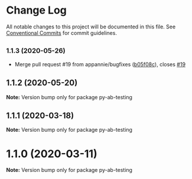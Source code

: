 # Change Log

All notable changes to this project will be documented in this file.
See [Conventional Commits](https://conventionalcommits.org) for commit guidelines.

## <small>1.1.3 (2020-05-26)</small>

* Merge pull request #19 from appannie/bugfixes ([b05f08c](https://github.com/appannie/ab-testing/commit/b05f08c)), closes [#19](https://github.com/appannie/ab-testing/issues/19)





## 1.1.2 (2020-05-20)

**Note:** Version bump only for package py-ab-testing





## 1.1.1 (2020-03-18)

**Note:** Version bump only for package py-ab-testing





# 1.1.0 (2020-03-11)

**Note:** Version bump only for package py-ab-testing
